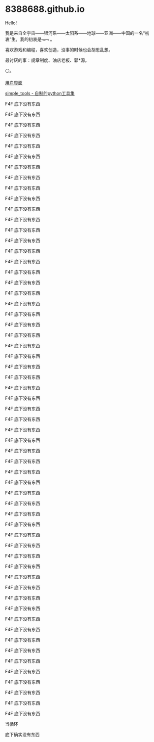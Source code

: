 # 8388688.github.io



Hello!

我是来自全宇宙——银河系——太阳系——地球——亚洲——中国的一名“初衷”生，我的初衷是~~......~~ 。

喜欢游戏和编程，喜欢创造，没事的时候也会胡思乱想。

最讨厌的事：规章制度、油店老板、郭\*源。

⚪。



[用户界面](https://github.com/8388688/)

[simple_tools - 自制的python工具集](https://github.com/8388688/simple_tools)







F4F 底下没有东西

F4F 底下没有东西

F4F 底下没有东西

F4F 底下没有东西

F4F 底下没有东西

F4F 底下没有东西

F4F 底下没有东西

F4F 底下没有东西

F4F 底下没有东西

F4F 底下没有东西

F4F 底下没有东西

F4F 底下没有东西

F4F 底下没有东西

F4F 底下没有东西

F4F 底下没有东西

F4F 底下没有东西

F4F 底下没有东西

F4F 底下没有东西

F4F 底下没有东西

F4F 底下没有东西

F4F 底下没有东西

F4F 底下没有东西

F4F 底下没有东西

F4F 底下没有东西

F4F 底下没有东西

F4F 底下没有东西

F4F 底下没有东西

F4F 底下没有东西

F4F 底下没有东西

F4F 底下没有东西

F4F 底下没有东西

F4F 底下没有东西

F4F 底下没有东西

F4F 底下没有东西

F4F 底下没有东西

F4F 底下没有东西

F4F 底下没有东西

F4F 底下没有东西

F4F 底下没有东西

F4F 底下没有东西

F4F 底下没有东西

F4F 底下没有东西

F4F 底下没有东西

F4F 底下没有东西

F4F 底下没有东西

F4F 底下没有东西

F4F 底下没有东西

F4F 底下没有东西

F4F 底下没有东西

F4F 底下没有东西

F4F 底下没有东西

F4F 底下没有东西

F4F 底下没有东西

F4F 底下没有东西

F4F 底下没有东西

F4F 底下没有东西

F4F 底下没有东西

F4F 底下没有东西

F4F 底下没有东西







































































当循环

















































底下确实没有东西
